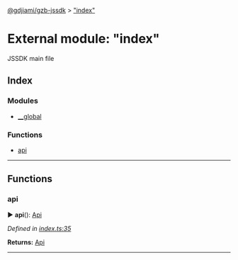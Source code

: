 [@gdjiami/gzb-jssdk](../README.md) > ["index"](../modules/_index_.md)



# External module: "index"


JSSDK main file

## Index

### Modules

* [__global](_index_.__global.md)


### Functions

* [api](_index_.md#api)



---
## Functions
<a id="api"></a>

###  api

► **api**(): [Api](../classes/_api_.api.md)




*Defined in [index.ts:35](https://github.com/GDJiaMi/gzb-jssdk/blob/6a995d9/src/index.ts#L35)*





**Returns:** [Api](../classes/_api_.api.md)





___


